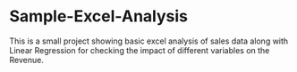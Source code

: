 # Sample-Excel-Analysis
This is a small project showing basic excel analysis of sales data along with Linear Regression for checking the impact of different variables on the Revenue. 
